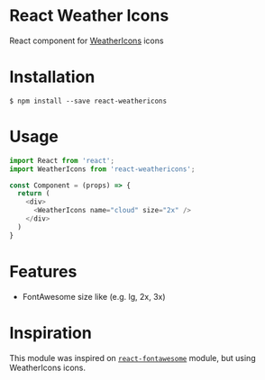# React Weather Icons

React component for [WeatherIcons](http://weathericons.io/) icons

# Installation

```
$ npm install --save react-weathericons
```

# Usage

```javascript
import React from 'react';
import WeatherIcons from 'react-weathericons';

const Component = (props) => {
  return (
    <div>
      <WeatherIcons name="cloud" size="2x" />
    </div>
  )
}
```

# Features

- FontAwesome size like (e.g. lg, 2x, 3x)


# Inspiration
This module was inspired on [`react-fontawesome`](https://github.com/danawoodman/react-fontawesome) module, but using WeatherIcons icons.
